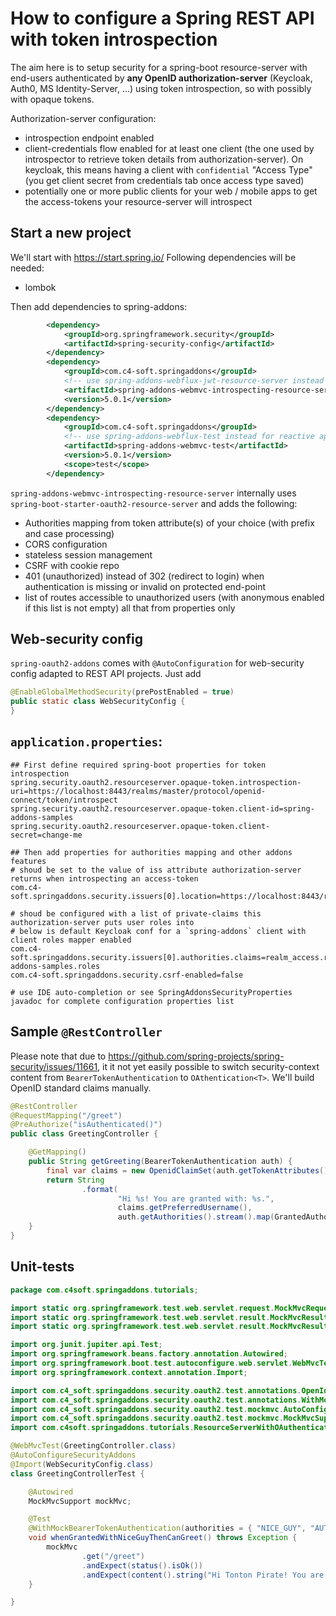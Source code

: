 # How to configure a Spring REST API with token introspection

The aim here is to setup security for a spring-boot resource-server with end-users authenticated by **any OpenID authorization-server** (Keycloak, Auth0, MS Identity-Server, ...) using token introspection, so with possibly with opaque tokens.

Authorization-server configuration:
- introspection endpoint enabled
- client-credentials flow enabled for at least one client (the one used by introspector to retrieve token details from authorization-server). On keycloak, this means having a client with `confidential` "Access Type" (you get client secret from credentials tab once access type saved)
- potentially one or more public clients for your web / mobile apps to get the access-tokens your resource-server will introspect

## Start a new project
We'll start with https://start.spring.io/
Following dependencies will be needed:
- lombok

Then add dependencies to spring-addons:
```xml
		<dependency>
			<groupId>org.springframework.security</groupId>
			<artifactId>spring-security-config</artifactId>
		</dependency>
		<dependency>
			<groupId>com.c4-soft.springaddons</groupId>
			<!-- use spring-addons-webflux-jwt-resource-server instead for reactive apps -->
			<artifactId>spring-addons-webmvc-introspecting-resource-server</artifactId>
			<version>5.0.1</version>
		</dependency>
		<dependency>
			<groupId>com.c4-soft.springaddons</groupId>
			<!-- use spring-addons-webflux-test instead for reactive apps -->
			<artifactId>spring-addons-webmvc-test</artifactId>
			<version>5.0.1</version>
			<scope>test</scope>
		</dependency>
```
`spring-addons-webmvc-introspecting-resource-server` internally uses `spring-boot-starter-oauth2-resource-server` and adds the following:
- Authorities mapping from token attribute(s) of your choice (with prefix and case processing)
- CORS configuration
- stateless session management
- CSRF with cookie repo
- 401 (unauthorized) instead of 302 (redirect to login) when authentication is missing or invalid on protected end-point
- list of routes accessible to unauthorized users (with anonymous enabled if this list is not empty)
all that from properties only

## Web-security config
`spring-oauth2-addons` comes with `@AutoConfiguration` for web-security config adapted to REST API projects. Just add 
```java
@EnableGlobalMethodSecurity(prePostEnabled = true)
public static class WebSecurityConfig {
}
```

## `application.properties`:
```properties
## First define required spring-boot properties for token introspection
spring.security.oauth2.resourceserver.opaque-token.introspection-uri=https://localhost:8443/realms/master/protocol/openid-connect/token/introspect
spring.security.oauth2.resourceserver.opaque-token.client-id=spring-addons-samples
spring.security.oauth2.resourceserver.opaque-token.client-secret=change-me

## Then add properties for authorities mapping and other addons features
# shoud be set to the value of iss attribute authorization-server returns when introspecting an access-token
com.c4-soft.springaddons.security.issuers[0].location=https://localhost:8443/realms/master

# shoud be configured with a list of private-claims this authorization-server puts user roles into
# below is default Keycloak conf for a `spring-addons` client with client roles mapper enabled
com.c4-soft.springaddons.security.issuers[0].authorities.claims=realm_access.roles,resource_access.spring-addons-samples.roles
com.c4-soft.springaddons.security.csrf-enabled=false

# use IDE auto-completion or see SpringAddonsSecurityProperties javadoc for complete configuration properties list
```

## Sample `@RestController`
Please note that due to https://github.com/spring-projects/spring-security/issues/11661, it it not yet easily possible to switch security-context content from `BearerTokenAuthentication` to `OAthentication<T>`. We'll build OpenID standard claims manually.
``` java
@RestController
@RequestMapping("/greet")
@PreAuthorize("isAuthenticated()")
public class GreetingController {

	@GetMapping()
	public String getGreeting(BearerTokenAuthentication auth) {
		final var claims = new OpenidClaimSet(auth.getTokenAttributes());
		return String
				.format(
						"Hi %s! You are granted with: %s.",
						claims.getPreferredUsername(),
						auth.getAuthorities().stream().map(GrantedAuthority::getAuthority).collect(Collectors.joining(", ", "[", "]")));
	}
}
```

## Unit-tests
```java
package com.c4soft.springaddons.tutorials;

import static org.springframework.test.web.servlet.request.MockMvcRequestBuilders.get;
import static org.springframework.test.web.servlet.result.MockMvcResultMatchers.content;
import static org.springframework.test.web.servlet.result.MockMvcResultMatchers.status;

import org.junit.jupiter.api.Test;
import org.springframework.beans.factory.annotation.Autowired;
import org.springframework.boot.test.autoconfigure.web.servlet.WebMvcTest;
import org.springframework.context.annotation.Import;

import com.c4_soft.springaddons.security.oauth2.test.annotations.OpenIdClaims;
import com.c4_soft.springaddons.security.oauth2.test.annotations.WithMockBearerTokenAuthentication;
import com.c4_soft.springaddons.security.oauth2.test.mockmvc.AutoConfigureSecurityAddons;
import com.c4_soft.springaddons.security.oauth2.test.mockmvc.MockMvcSupport;
import com.c4soft.springaddons.tutorials.ResourceServerWithOAuthenticationApplication.WebSecurityConfig;

@WebMvcTest(GreetingController.class)
@AutoConfigureSecurityAddons
@Import(WebSecurityConfig.class)
class GreetingControllerTest {

	@Autowired
	MockMvcSupport mockMvc;

	@Test
	@WithMockBearerTokenAuthentication(authorities = { "NICE_GUY", "AUTHOR" }, attributes = @OpenIdClaims(preferredUsername = "Tonton Pirate"))
	void whenGrantedWithNiceGuyThenCanGreet() throws Exception {
		mockMvc
				.get("/greet")
				.andExpect(status().isOk())
				.andExpect(content().string("Hi Tonton Pirate! You are granted with: [NICE_GUY, AUTHOR]."));
	}

}
```
